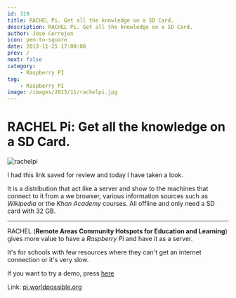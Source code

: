 ```yaml
---
id: 319
title: RACHEL Pi. Get all the knowledge on a SD Card.
description: RACHEL Pi. Get all the knowledge on a SD Card.
author: Jose Cerrejon
icon: pen-to-square
date: 2013-11-25 17:00:00
prev: /
next: false
category:
    - Raspberry PI
tag:
    - Raspberry PI
image: /images/2013/11/rachelpi.jpg
---
```


# RACHEL Pi: Get all the knowledge on a SD Card.

![rachelpi](/images/2013/11/rachelpi.jpg)

I had this link saved for review and today I have taken a look.

It is a distribution that act like a server and show to the machines that connect to it from a we browser, various information sources such as _Wikipedia_ or the _Khan Academy_ courses. All offline and only need a SD card with 32 GB.

---

RACHEL (**Remote Areas Community Hotspots for Education and Learning**) gives more value to have a _Raspberry Pi_ and have it as a server.

It's for schools with few resources where they can't get an internet connection or it's very slow.

If you want to try a demo, press [here](https://rachel.worldpossible.org)

Link: [pi.worldpossible.org](https://pi.worldpossible.org/howto.html)

